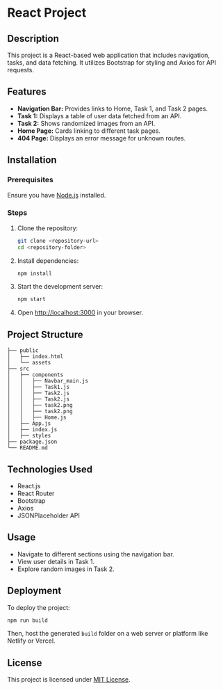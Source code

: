 # React Project

## Description
This project is a React-based web application that includes navigation, tasks, and data fetching. It utilizes Bootstrap for styling and Axios for API requests.

## Features
- **Navigation Bar:** Provides links to Home, Task 1, and Task 2 pages.
- **Task 1:** Displays a table of user data fetched from an API.
- **Task 2:** Shows randomized images from an API.
- **Home Page:** Cards linking to different task pages.
- **404 Page:** Displays an error message for unknown routes.

## Installation
### Prerequisites
Ensure you have [Node.js](https://nodejs.org/) installed.

### Steps
1. Clone the repository:
   ```sh
   git clone <repository-url>
   cd <repository-folder>
   ```
2. Install dependencies:
   ```sh
   npm install
   ```
3. Start the development server:
   ```sh
   npm start
   ```
4. Open [http://localhost:3000](http://localhost:3000) in your browser.

## Project Structure
```
├── public
│   ├── index.html
│   └── assets
├── src
│   ├── components
│   │   ├── Navbar_main.js
│   │   ├── Task1.js
│   │   ├── Task2.js
│   │   ├── Task2.js
│   │   ├── task2.png
│   │   ├── task2.png
│   │   ├── Home.js
│   ├── App.js
│   ├── index.js
│   ├── styles
├── package.json
└── README.md
```

## Technologies Used
- React.js
- React Router
- Bootstrap
- Axios
- JSONPlaceholder API

## Usage
- Navigate to different sections using the navigation bar.
- View user details in Task 1.
- Explore random images in Task 2.

## Deployment
To deploy the project:
```sh
npm run build
```
Then, host the generated `build` folder on a web server or platform like Netlify or Vercel.

## License
This project is licensed under [MIT License](https://opensource.org/licenses/MIT).
